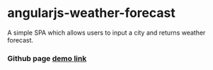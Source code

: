 # angularjs-weather-forecast

A simple SPA which allows users to input a city and returns weather forecast.

### Github page <a href="https://kerorojason.github.io/angularjs-weather-forecast/#/">demo link</a>
